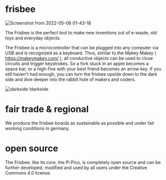 # frisbee

![Screenshot from 2022-05-06 01-43-18](https://user-images.githubusercontent.com/84087178/173391742-4b0c39b9-2117-4faa-9e3f-6ebad32e5dd1.png)

The Frisbee is the perfect tool to make new inventions out of e-waste, old toys and everyday objects.

The Frisbee is a microcontroller that can be plugged into any computer via USB and is recognized as a keyboard. Thus, similar to the Makey Makey ( https://makeymakey.com/ ), all conductive objects can be used to close circuits and trigger keystrokes. So a fork stuck in an apple becomes a space bar, or a high-five with your best friend becomes an arrow key.
If you still haven't had enough, you can turn the frisbee upside down to the dark side and dive deeper into the rabbit hole of makers and coders.

![darkside](https://user-images.githubusercontent.com/84087178/173391675-4b2457d9-af81-4a69-a04d-dd5ded3249ce.png)
!darkside

# fair trade & regional
We produce the frisbee boards as sustainable as possible and under fair working conditions in germany.

# open source
The Frisbee, like its core, the Pi Pico, is completely open source and can be further developed, modified and used by all users under the Creative Commons 4.0 license.
